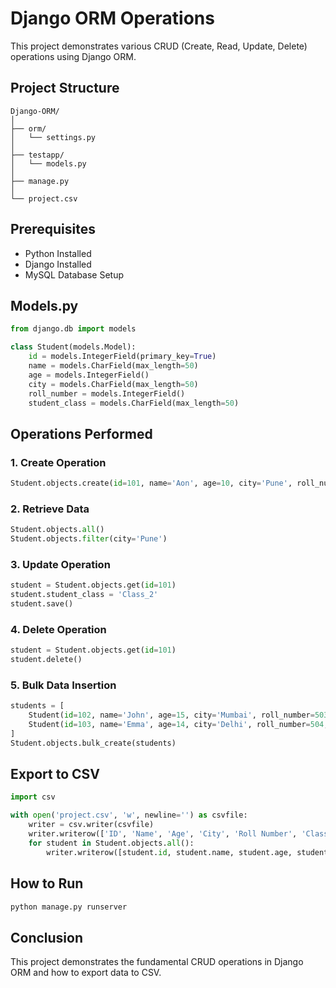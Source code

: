 # Django ORM Operations

This project demonstrates various CRUD (Create, Read, Update, Delete) operations using Django ORM.

## Project Structure

```
Django-ORM/
│
├── orm/
│   └── settings.py
│
├── testapp/
│   └── models.py
│
├── manage.py
│
└── project.csv
```

## Prerequisites

- Python Installed
- Django Installed
- MySQL Database Setup

## Models.py

```python
from django.db import models

class Student(models.Model):
    id = models.IntegerField(primary_key=True)
    name = models.CharField(max_length=50)
    age = models.IntegerField()
    city = models.CharField(max_length=50)
    roll_number = models.IntegerField()
    student_class = models.CharField(max_length=50)
```

## Operations Performed

### 1. Create Operation

```python
Student.objects.create(id=101, name='Aon', age=10, city='Pune', roll_number=502, student_class='Class_2')
```

### 2. Retrieve Data

```python
Student.objects.all()
Student.objects.filter(city='Pune')
```

### 3. Update Operation

```python
student = Student.objects.get(id=101)
student.student_class = 'Class_2'
student.save()
```

### 4. Delete Operation

```python
student = Student.objects.get(id=101)
student.delete()
```

### 5. Bulk Data Insertion

```python
students = [
    Student(id=102, name='John', age=15, city='Mumbai', roll_number=503, student_class='Class_3'),
    Student(id=103, name='Emma', age=14, city='Delhi', roll_number=504, student_class='Class_4')
]
Student.objects.bulk_create(students)
```

## Export to CSV

```python
import csv

with open('project.csv', 'w', newline='') as csvfile:
    writer = csv.writer(csvfile)
    writer.writerow(['ID', 'Name', 'Age', 'City', 'Roll Number', 'Class'])
    for student in Student.objects.all():
        writer.writerow([student.id, student.name, student.age, student.city, student.roll_number, student.student_class])
```

## How to Run

```bash
python manage.py runserver
```

## Conclusion

This project demonstrates the fundamental CRUD operations in Django ORM and how to export data to CSV.

